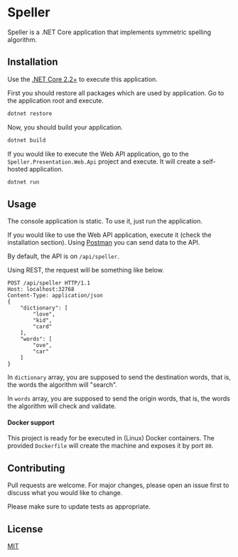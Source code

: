 # Speller

Speller is a .NET Core application that implements symmetric spelling algorithm.

## Installation

Use the [.NET Core 2.2+](https://dotnet.microsoft.com/download) to execute this application.

First you should restore all packages which are used by application. Go to the application root and execute.

```bash
dotnet restore
```

Now, you should build your application.

```bash
dotnet build
```

If you would like to execute the Web API application, go to the `Speller.Presentation.Web.Api` project and execute. It will create a self-hosted application.

```bash
dotnet run
```

## Usage

The console application is static. To use it, just run the application.

If you would like to use the Web API application, execute it (check the installation section). Using [Postman](https://www.getpostman.com/) you can send data to the API.

By default, the API is on `/api/speller`.

Using REST, the request will be something like below.

```
POST /api/speller HTTP/1.1
Host: localhost:32768
Content-Type: application/json
{
    "dictionary": [
        "love",
        "kid",
        "card"
    ],
    "words": [
        "ove",
        "car"
    ]
}
```

In `dictionary` array, you are supposed to send the destination words, that is, the words the algorithm will "search".

In `words` array, you are supposed to send the origin words, that is, the words the algorithm will check and validate.

#### Docker support

This project is ready for be executed in (Linux) Docker containers. The provided `Dockerfile` will create the machine and exposes it by port `80`.

## Contributing
Pull requests are welcome. For major changes, please open an issue first to discuss what you would like to change.

Please make sure to update tests as appropriate.

## License
[MIT](https://darnley.mit-license.org/)
